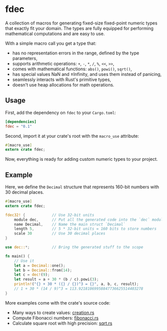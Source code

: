 # fdec

A collection of macros for generating fixed-size fixed-point numeric types
that exactly fit your domain. The types are fully equipped for performing mathematical
computations and are easy to use.

With a simple macro call you get a type that:

- has no representation errors in the range, defined by the type parameters,
- supports arithmetic operations: `+`, `-`, `*`, `/`, `%`, `<<`, `>>`,
- comes with mathematical functions: `abs()`, `powi()`, `sqrt()`,
- has special values NaN and ±Infinity, and uses them instead of panicing,
- seamlessly interacts with Rust's primitive types,
- doesn't use heap allocations for math operations.

## Usage

First, add the dependency on `fdec` to your `Cargo.toml`:

```toml
[dependencies]
fdec = "0.1"
```

Second, import it at your crate's root with the `macro_use` attribute:

```rust
#[macro_use]
extern crate fdec;
```

Now, everything is ready for adding custom numeric types to your project.

## Example

Here, we define the `Decimal` structure that represents 160-bit numbers
with 30 decimal places.

```rust
#[macro_use]
extern crate fdec;

fdec32! {            // Use 32-bit units
    module dec,      // Put all the generated code into the `dec` module
    name Decimal,    // Name the main struct `Decimal`
    length 5,        // 5 * 32-bit units = 160 bits to store numbers
    scale 30         // Use 30 decimal places
}

use dec::*;          // Bring the generated stuff to the scope

fn main() {
    // Use it
    let a = Decimal::one();
    let b = Decimal::from(14);
    let c = dec!(9);
    let result = a + 30 * (b / c).powi(3);
    println!("{} + 30 * ({} / {})^3 = {}", a, b, c, result);
    // 1 + 30 * (14 / 9)^3 = 113.92181069958847736625514403278
}
```

More examples come with the crate's source code:
- Many ways to create values: [creation.rs](https://github.com/alygin/fdec/tree/master/examples/creation.rs)
- Compute Fibonacci numbers: [fibonacci.rs](https://github.com/alygin/fdec/tree/master/examples/fibonacci.rs)
- Calculate square root with high precision: [sqrt.rs](https://github.com/alygin/fdec/tree/master/examples/sqrt.rs)
